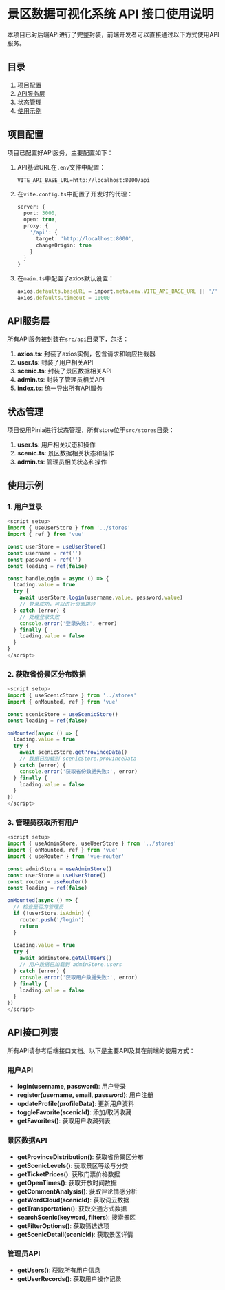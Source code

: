 # 景区数据可视化系统 API 接口使用说明

本项目已对后端API进行了完整封装，前端开发者可以直接通过以下方式使用API服务。

## 目录

1. [项目配置](#项目配置)
2. [API服务层](#API服务层)
3. [状态管理](#状态管理)
4. [使用示例](#使用示例)

## 项目配置

项目已配置好API服务，主要配置如下：

1. API基础URL在`.env`文件中配置：
   ```
   VITE_API_BASE_URL=http://localhost:8000/api
   ```

2. 在`vite.config.ts`中配置了开发时的代理：
   ```typescript
   server: {
     port: 3000,
     open: true,
     proxy: {
       '/api': {
         target: 'http://localhost:8000',
         changeOrigin: true
       }
     }
   }
   ```

3. 在`main.ts`中配置了axios默认设置：
   ```typescript
   axios.defaults.baseURL = import.meta.env.VITE_API_BASE_URL || '/'
   axios.defaults.timeout = 10000
   ```

## API服务层

所有API服务被封装在`src/api`目录下，包括：

1. **axios.ts**: 封装了axios实例，包含请求和响应拦截器
2. **user.ts**: 封装了用户相关API
3. **scenic.ts**: 封装了景区数据相关API
4. **admin.ts**: 封装了管理员相关API
5. **index.ts**: 统一导出所有API服务

## 状态管理

项目使用Pinia进行状态管理，所有store位于`src/stores`目录：

1. **user.ts**: 用户相关状态和操作
2. **scenic.ts**: 景区数据相关状态和操作
3. **admin.ts**: 管理员相关状态和操作

## 使用示例

### 1. 用户登录

```typescript
<script setup>
import { useUserStore } from '../stores'
import { ref } from 'vue'

const userStore = useUserStore()
const username = ref('')
const password = ref('')
const loading = ref(false)

const handleLogin = async () => {
  loading.value = true
  try {
    await userStore.login(username.value, password.value)
    // 登录成功，可以进行页面跳转
  } catch (error) {
    // 处理登录失败
    console.error('登录失败:', error)
  } finally {
    loading.value = false
  }
}
</script>
```

### 2. 获取省份景区分布数据

```typescript
<script setup>
import { useScenicStore } from '../stores'
import { onMounted, ref } from 'vue'

const scenicStore = useScenicStore()
const loading = ref(false)

onMounted(async () => {
  loading.value = true
  try {
    await scenicStore.getProvinceData()
    // 数据已加载到 scenicStore.provinceData
  } catch (error) {
    console.error('获取省份数据失败:', error)
  } finally {
    loading.value = false
  }
})
</script>
```

### 3. 管理员获取所有用户

```typescript
<script setup>
import { useAdminStore, useUserStore } from '../stores'
import { onMounted, ref } from 'vue'
import { useRouter } from 'vue-router'

const adminStore = useAdminStore()
const userStore = useUserStore()
const router = useRouter()
const loading = ref(false)

onMounted(async () => {
  // 检查是否为管理员
  if (!userStore.isAdmin) {
    router.push('/login')
    return
  }
  
  loading.value = true
  try {
    await adminStore.getAllUsers()
    // 用户数据已加载到 adminStore.users
  } catch (error) {
    console.error('获取用户数据失败:', error)
  } finally {
    loading.value = false
  }
})
</script>
```

## API接口列表

所有API请参考后端接口文档。以下是主要API及其在前端的使用方式：

### 用户API

- **login(username, password)**: 用户登录
- **register(username, email, password)**: 用户注册
- **updateProfile(profileData)**: 更新用户资料
- **toggleFavorite(scenicId)**: 添加/取消收藏
- **getFavorites()**: 获取用户收藏列表

### 景区数据API

- **getProvinceDistribution()**: 获取省份景区分布
- **getScenicLevels()**: 获取景区等级与分类
- **getTicketPrices()**: 获取门票价格数据
- **getOpenTimes()**: 获取开放时间数据
- **getCommentAnalysis()**: 获取评论情感分析
- **getWordCloud(scenicId)**: 获取词云数据
- **getTransportation()**: 获取交通方式数据
- **searchScenic(keyword, filters)**: 搜索景区
- **getFilterOptions()**: 获取筛选选项
- **getScenicDetail(scenicId)**: 获取景区详情

### 管理员API

- **getUsers()**: 获取所有用户信息
- **getUserRecords()**: 获取用户操作记录